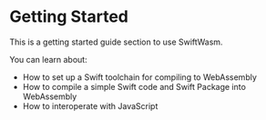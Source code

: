 # Getting Started

This is a getting started guide section to use SwiftWasm.

You can learn about:

- How to set up a Swift toolchain for compiling to WebAssembly
- How to compile a simple Swift code and Swift Package into WebAssembly
- How to interoperate with JavaScript